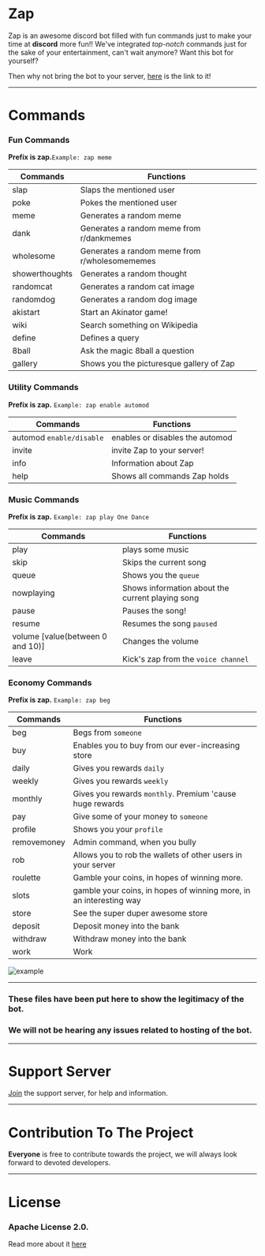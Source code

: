 

# Zap




Zap is an awesome discord bot filled with fun commands just to make your time at **discord** more fun!!
We've integrated *top-notch* commands just for the sake of your entertainment, can't wait anymore? Want this bot for yourself?

Then why not bring the bot to your server, [here](https://discord.com/api/oauth2/authorize?client_id=790482144665403422&permissions=1580592496&scope=bot) is the link to it!

---------------------------
# Commands

### Fun Commands

**Prefix is zap.**```Example: zap meme```

| Commands      | Functions     |
| ------------- | ------------- |
| slap          | Slaps the mentioned user|
| poke          | Pokes the mentioned user|
| meme          | Generates a random meme |
| dank          | Generates a random meme from r/dankmemes |
| wholesome     | Generates a random meme from r/wholesomememes|
| showerthoughts| Generates a random thought |
| randomcat     | Generates a random cat image|
 | randomdog    | Generates a random dog image  |
 | akistart     | Start an Akinator game!      |
| wiki        | Search something on Wikipedia |
|define      | Defines a query |
| 8ball     | Ask the magic 8ball a question |
| gallery   | Shows you the picturesque gallery of Zap|




### Utility Commands

**Prefix is zap.** ```Example: zap enable automod```

| Commands      | Functions     |
| ------------- | ------------- |
| automod `enable/disable` | enables or disables the automod|
| invite                  |  invite Zap to your server! |
| info                   | Information about Zap  |
| help                   | Shows all commands Zap holds |


### Music Commands

**Prefix is zap.** ```Example: zap play One Dance```

| Commands      | Functions     |
| ------------- | ------------- |
| play | plays some music|
| skip | Skips the current song |
| queue | Shows you the `queue`|
| nowplaying | Shows information about the current playing song |
| pause  | Pauses the song! |
| resume | Resumes the song `paused` |
| volume [value(between 0 and 10)] | Changes the volume |
| leave  | Kick's zap from the `voice channel` |


### Economy Commands

**Prefix is zap.** ```Example: zap beg ```


| Commands      | Functions     |
| ------------- | ------------- |
| beg  | Begs from `someone`|
| buy | Enables you to buy from our ever-increasing store|
| daily | Gives you rewards `daily` |
| weekly | Gives you rewards `weekly` |
| monthly | Gives you rewards `monthly`. Premium 'cause huge rewards|
|pay | Give some of your money to `someone` |
| profile | Shows you your `profile` |
| removemoney | Admin command, when you bully |
| rob   | Allows you to rob the wallets of other users in your server| 
| roulette |  Gamble your coins, in hopes of winning more.|
| slots| gamble your coins, in hopes of winning more, in an interesting way |
| store | See the super duper awesome store |
| deposit | Deposit money into the bank |
|withdraw | Withdraw money into the bank|
|work     | Work |



![example](https://cdn.discordapp.com/attachments/791589454929330197/794520953236226048/ezgif-1-79fa9d80b2e9.gif)

----------------------
### **These files have been put here to show the legitimacy of the bot.**
### **We will not be hearing any issues related to hosting of the bot.**

----------------------
# Support Server

[Join](https://discord.gg/7jgMAd2qpf) the support server, for help and information.


----------------------
# Contribution To The Project

**Everyone** is free to contribute towards the project, we will always look forward to devoted developers. 

----------------------
# License 

### Apache License 2.0. 

Read more about it [here](https://www.apache.org/licenses/LICENSE-2.0.txt)
